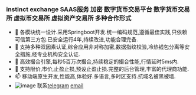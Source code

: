 ### instinct exchange SAAS服务 加密 数字货币交易平台 数字货币交易所 虚拟币交易所 虚拟资产交易所 多种合作形式

- 👋 各模块统一设计.采用Springboot开发.统一编码规范,遵循最佳实践,只依赖可信第三方包.已安全运行4年,持续改进,功能合理完备. 
- 👀 支持多种双因素认证,综合应用非对称加密,数据指纹校验,冷热钱包分离等安全措施,经专业机构安全认证.
- 🌱 高效撮合引擎,每秒5百万次撮合,持续稳定的撮合性能,行情延时5ms内.
- 💞️ 支持限价,市价,止盈止损,预设止盈止损.完整的后台管理,丰富的代理商功能.
- 📫 移动端原生开发,性能高,体验好.多语言,多时区支持.抗域名被黑被墙.
- ![image](https://user-images.githubusercontent.com/108943823/178020583-acaf1c07-5d0c-4e96-a7ef-0157c08d2a10.png) 联系[telegram](https://t.me/instinct_chat) [email]( instinct.exchange.service@gmail.com)


<!---
instinct-exchange/instinct-exchange is a ✨ special ✨ repository because its `README.md` (this file) appears on your GitHub profile.
You can click the Preview link to take a look at your changes.
--->
